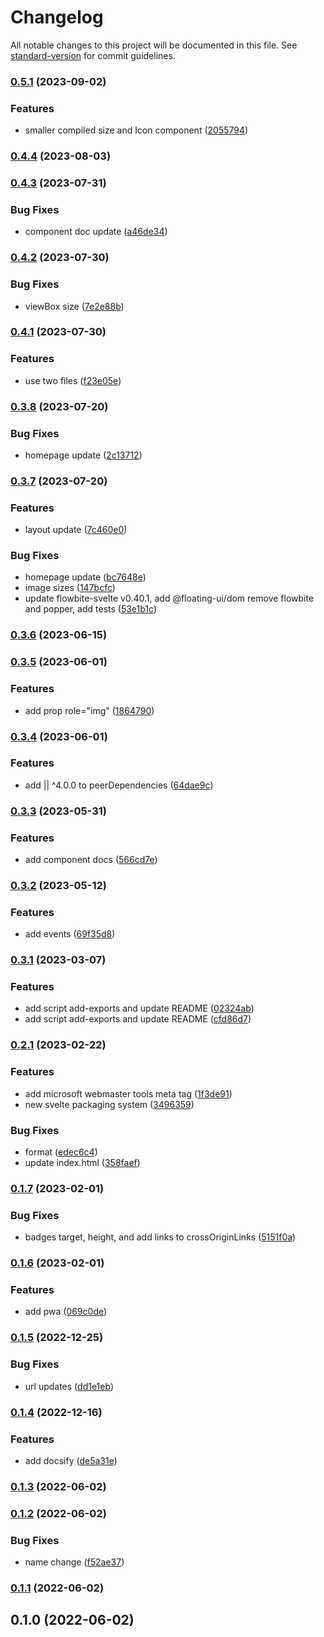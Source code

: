 # Changelog

All notable changes to this project will be documented in this file. See [standard-version](https://github.com/conventional-changelog/standard-version) for commit guidelines.

### [0.5.1](https://github.com/shinokada/svelte-weather/compare/v0.4.4...v0.5.1) (2023-09-02)

### Features

- smaller compiled size and Icon component ([2055794](https://github.com/shinokada/svelte-weather/commit/2055794162ce2ddcf1da42af3edeb3fe16c67c71))

### [0.4.4](https://github.com/shinokada/svelte-weather/compare/v0.4.3...v0.4.4) (2023-08-03)

### [0.4.3](https://github.com/shinokada/svelte-weather/compare/v0.4.2...v0.4.3) (2023-07-31)

### Bug Fixes

- component doc update ([a46de34](https://github.com/shinokada/svelte-weather/commit/a46de344ffaa2a325599af7bf330befa4d9ce4d3))

### [0.4.2](https://github.com/shinokada/svelte-weather/compare/v0.4.1...v0.4.2) (2023-07-30)

### Bug Fixes

- viewBox size ([7e2e88b](https://github.com/shinokada/svelte-weather/commit/7e2e88b28c72b593228e25c0c0e63c6d7edc09da))

### [0.4.1](https://github.com/shinokada/svelte-weather/compare/v0.3.8...v0.4.1) (2023-07-30)

### Features

- use two files ([f23e05e](https://github.com/shinokada/svelte-weather/commit/f23e05efc438b3a72898f1394c3ff7c801b3b1d0))

### [0.3.8](https://github.com/shinokada/svelte-weather/compare/v0.3.7...v0.3.8) (2023-07-20)

### Bug Fixes

- homepage update ([2c13712](https://github.com/shinokada/svelte-weather/commit/2c13712efe176891af36f2c595c31c47a202baf6))

### [0.3.7](https://github.com/shinokada/svelte-weather/compare/v0.3.6...v0.3.7) (2023-07-20)

### Features

- layout update ([7c460e0](https://github.com/shinokada/svelte-weather/commit/7c460e05959e2f1e93ab37fee34b1da60e6dcbe9))

### Bug Fixes

- homepage update ([bc7648e](https://github.com/shinokada/svelte-weather/commit/bc7648eb688f2e96cc3d5ae42298c91b363434b4))
- image sizes ([147bcfc](https://github.com/shinokada/svelte-weather/commit/147bcfc309a3395fc621bd45e1f99ba4a054f4db))
- update flowbite-svelte v0.40.1, add @floating-ui/dom remove flowbite and popper, add tests ([53e1b1c](https://github.com/shinokada/svelte-weather/commit/53e1b1c213d8853cbdca8f28186b6767bfe9b4fa))

### [0.3.6](https://github.com/shinokada/svelte-weather/compare/v0.3.5...v0.3.6) (2023-06-15)

### [0.3.5](https://github.com/shinokada/svelte-weather/compare/v0.3.4...v0.3.5) (2023-06-01)

### Features

- add prop role="img" ([1864790](https://github.com/shinokada/svelte-weather/commit/186479093fb152484a42097fc3c1ee08fd45fdc8))

### [0.3.4](https://github.com/shinokada/svelte-weather/compare/v0.3.3...v0.3.4) (2023-06-01)

### Features

- add || ^4.0.0 to peerDependencies ([64dae9c](https://github.com/shinokada/svelte-weather/commit/64dae9cc1ff30f8ca880316cff553b30d6204206))

### [0.3.3](https://github.com/shinokada/svelte-weather/compare/v0.3.2...v0.3.3) (2023-05-31)

### Features

- add component docs ([566cd7e](https://github.com/shinokada/svelte-weather/commit/566cd7ef80ef582d33c5d6838031f4c0a2ce7fb1))

### [0.3.2](https://github.com/shinokada/svelte-weather/compare/v0.3.1...v0.3.2) (2023-05-12)

### Features

- add events ([69f35d8](https://github.com/shinokada/svelte-weather/commit/69f35d849cad0640612a609c3e4d082c190840c8))

### [0.3.1](https://github.com/shinokada/svelte-weather/compare/v0.2.1...v0.3.1) (2023-03-07)

### Features

- add script add-exports and update README ([02324ab](https://github.com/shinokada/svelte-weather/commit/02324abb8d08d8418bedc0312f1b3ec3ede4f300))
- add script add-exports and update README ([cfd86d7](https://github.com/shinokada/svelte-weather/commit/cfd86d701c8dd7c584ff75d6536c453af4caf384))

### [0.2.1](https://github.com/shinokada/svelte-weather/compare/v0.1.7...v0.2.1) (2023-02-22)

### Features

- add microsoft webmaster tools meta tag ([1f3de91](https://github.com/shinokada/svelte-weather/commit/1f3de91288cc849a66d4d56ac37d5130fb502434))
- new svelte packaging system ([3496359](https://github.com/shinokada/svelte-weather/commit/34963593b77110a5e113d8528708159d86327048))

### Bug Fixes

- format ([edec6c4](https://github.com/shinokada/svelte-weather/commit/edec6c45c33216ed38a48a5faf22c7eef57b123a))
- update index.html ([358faef](https://github.com/shinokada/svelte-weather/commit/358faefd3c33be1c9ff7de40ee9416a3ca62942f))

### [0.1.7](https://github.com/shinokada/svelte-weather/compare/v0.1.6...v0.1.7) (2023-02-01)

### Bug Fixes

- badges target, height, and add links to crossOriginLinks ([5151f0a](https://github.com/shinokada/svelte-weather/commit/5151f0aa6aaac24d04b49c05cfe90da87963608f))

### [0.1.6](https://github.com/shinokada/svelte-weather/compare/v0.1.5...v0.1.6) (2023-02-01)

### Features

- add pwa ([069c0de](https://github.com/shinokada/svelte-weather/commit/069c0de261da9ad9b5567a2d05e49818965c32d1))

### [0.1.5](https://github.com/shinokada/svelte-weather/compare/v0.1.4...v0.1.5) (2022-12-25)

### Bug Fixes

- url updates ([dd1e1eb](https://github.com/shinokada/svelte-weather/commit/dd1e1ebfb6ed16c094c1b0fd9b6d2ca6d4423d91))

### [0.1.4](https://github.com/shinokada/svelte-weather/compare/v0.1.3...v0.1.4) (2022-12-16)

### Features

- add docsify ([de5a31e](https://github.com/shinokada/svelte-weather/commit/de5a31ea80915f5f84c0370341b8d9619b8ab9d1))

### [0.1.3](https://github.com/shinokada/svelte-weather/compare/v0.1.2...v0.1.3) (2022-06-02)

### [0.1.2](https://github.com/shinokada/svelte-weather/compare/v0.1.1...v0.1.2) (2022-06-02)

### Bug Fixes

- name change ([f52ae37](https://github.com/shinokada/svelte-weather/commit/f52ae375444ca871bca8e25231c2fabbfb40ebe4))

### [0.1.1](https://github.com/shinokada/svelte-weather-icons/compare/v0.1.0...v0.1.1) (2022-06-02)

## 0.1.0 (2022-06-02)
